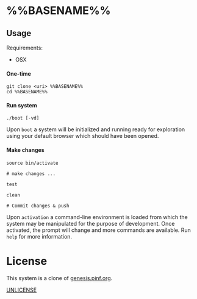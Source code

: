 %%BASENAME%%
============

Usage
-----

Requirements:

  * OSX

#### One-time

	git clone <uri> %%BASENAME%%
	cd %%BASENAME%%

#### Run system

	./boot [-vd]

Upon `boot` a system will be initialized and running ready for exploration using your default browser which should have been opened.

#### Make changes

	source bin/activate

	# make changes ...

	test

	clean

	# Commit changes & push

Upon `activation` a command-line environment is loaded from which the system may be manipulated for the purpose of development. Once activated, the prompt will change and more commands are available. Run `help` for more information.


License
=======

This system is a clone of [genesis.pinf.org](http://genesis.pinf.org).

[UNLICENSE](http://unlicense.org/)

